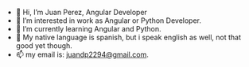 - 👋 Hi, I’m Juan Perez, Angular Developer
- 👀 I’m interested in work as Angular or Python Developer.
- 🌱 I’m currently learning Angular and Python.
- 💞️ My native language is spanish, but i speak english as well, not that good yet though.
- 📫 my email is: juandp2294@gmail.com.

<!---
Arashi-J/Arashi-J is a ✨ special ✨ repository because its `README.md` (this file) appears on your GitHub profile.
You can click the Preview link to take a look at your changes.
--->
